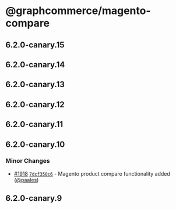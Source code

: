 # @graphcommerce/magento-compare

## 6.2.0-canary.15

## 6.2.0-canary.14

## 6.2.0-canary.13

## 6.2.0-canary.12

## 6.2.0-canary.11

## 6.2.0-canary.10

### Minor Changes

- [#1918](https://github.com/graphcommerce-org/graphcommerce/pull/1918) [`7dcf350c6`](https://github.com/graphcommerce-org/graphcommerce/commit/7dcf350c674dfe6dbf192ecfb5af3ee8180eb2f9) - Magento product compare functionality added ([@paales](https://github.com/paales))

## 6.2.0-canary.9
